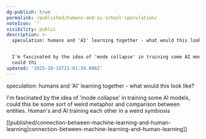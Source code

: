 ```yaml
---
dg-publish: true
permalink: /published/humans-and-ai-school-speculation/
noteIcon: ''
visibility: public
description: >-
  speculation: humans and 'AI' learning together - what would this look like?


  I'm fascinated by the idea of 'mode collapse' in training some AI models,
  could thi
updated: '2025-10-15T21:01:34.008Z'
---
```


speculation: humans and 'AI' learning together - what would this look like?

I'm fascinated by the idea of 'mode collapse' in training some AI models, could this be some sort of weird metaphor and comparison between entities. Human's and AI training each other in a weird symbiosis

[[published/connection-between-machine-learning-and-human-learning\|connection-between-machine-learning-and-human-learning]]
